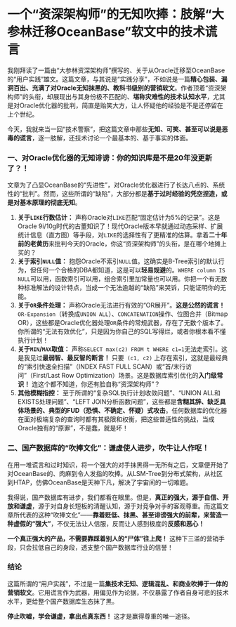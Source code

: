 # 一个“资深架构师”的无知吹捧：肢解“大参林迁移OceanBase”软文中的技术谎言

我刚拜读了一篇由“大参林资深架构师”撰写的、关于从Oracle迁移至OceanBase的“用户实践”雄文。这篇文章，与其说是“实践分享”，不如说是一篇**精心包装、漏洞百出、充满了对Oracle无知抹黑的、教科书级别的营销软文**。作者顶着“资深架构师”的头衔，却展现出与其身份极不匹配的、**堪称灾难性的技术认知水平**，尤其是对Oracle优化器的批判，简直是贻笑大方，让人怀疑他的经验是不是还停留在上个世纪。

今天，我就来当一回“技术警察”，把这篇文章中那些**无知、可笑、甚至可以说是恶毒的谎言**，逐一肢解，还技术讨论一个最基本的、基于事实的体面。

### 一、对Oracle优化器的无知诽谤：你的知识库是不是20年没更新了？！

文章为了凸显OceanBase的“先进性”，对Oracle优化器进行了长达八点的、系统性的“批判”。然而，这些所谓的“缺陷”，大部分都是**基于过时经验的凭空捏造，或是对基本原理的彻底无知**。

1.  **关于`LIKE`行数估计：** 声称Oracle对`LIKE`匹配“固定估计为5%的记录”。这是Oracle 9i/10g时代的古董知识了！现代Oracle版本早就通过动态采样、扩展统计信息（直方图）等手段，对`LIKE`的选择性有了更精准的估算。拿着**二十年前的老黄历**来批判今天的Oracle，你这“资深架构师”的头衔，是在哪个地摊上买的？
2.  **关于索引`NULL`值：** 抱怨Oracle不索引`NULL`值。这确实是B-Tree索引的默认行为，但任何一个合格的DBA都知道，这是可以**轻易规避**的。`WHERE column IS NULL`可以用，函数索引可以用，组合索引里加常量也可以用。你把一个有无数种标准解法的设计特点，当成一个无法逾越的“缺陷”来哭诉，只能证明你的无能。
3.  **关于`OR`条件处理：** 声称Oracle无法进行有效的“OR展开”。**这是公然的谎言！** `OR-Expansion`（转换成`UNION ALL`）、`CONCATENATION`操作、位图合并（Bitmap OR），这些都是Oracle优化器处理`OR`条件的常规武器，存在了无数个版本了。你所谓的“无法有效优化”，只是因为你自己的SQL写得烂，或者你根本看不懂执行计划！
4.  **关于`MIN`/`MAX`取值：** 声称`SELECT max(c2) FROM t WHERE c1=1`无法走索引。这是我见过**最弱智、最反智的断言！** 只要` (c1, c2)` 上存在索引，这就是最经典的“索引快速全扫描”（INDEX FAST FULL SCAN）或“首/末行访问”（First/Last Row Optimization）场景。这是数据库索引优化的**入门级常识！** 连这个都不知道，你还有脸自称“资深架构师”？
5.  **其他模糊指控：** 至于所谓的“复杂SQL执行计划收敛问题”、“UNION ALL和EXISTS处理问题”、“LEFT JOIN分析函数问题”，这些都是**含糊其辞、缺乏具体场景的、典型的FUD（恐惧、不确定、怀疑）式攻击**。任何数据库的优化器在面对极端复杂的查询时都有其极限和权衡，把这些普适性的挑战，当成Oracle独有的“原罪”，不是蠢，就是坏！

### 二、国产数据库的“吹捧文化”：谦虚使人进步，吹牛让人作呕！

在用一堆谎言和过时知识，将一个强大的对手抹黑得一无所有之后，文章便开始了对OceanBase的、肉麻到令人发指的吹捧。从LSM-Tree到分布式架构，从社区到HTAP，仿佛OceanBase是天神下凡，解决了宇宙间的一切难题。

我得说，国产数据库有进步，我们都看在眼里。但是，**真正的强大，源于自信、开放和谦虚**，源于对自身长短板的清醒认知，源于对竞争对手的客观尊重。而这篇文章所代表的这种“吹捧文化”——**靠着贬低、抹黑、甚至诽谤强大的前辈，来营造一种虚假的“强大”**，不仅无法让人信服，反而让人感到极度的**反感和恶心！**

**一个真正强大的产品，不需要靠踩着别人的“尸体”往上爬！** 这种下三滥的营销手段，只会拉低自己的身段，透支整个国产数据库行业的信誉！

### 结论

这篇所谓的“用户实践”，不过是一篇**集技术无知、逻辑混乱、和商业吹捧于一体的营销软文**。它用谎言作为武器，用偏见作为论据，不仅暴露了作者自身可悲的技术水平，更给整个国产数据库生态抹了黑。

**停止吹嘘，学会谦虚，拿出点真东西！** 这才是赢得尊重的唯一途径。
